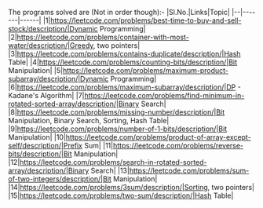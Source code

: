 The programs solved are (Not in order though):- 
|Sl.No.|Links|Topic|
|--|-------|------|
|1|https://leetcode.com/problems/best-time-to-buy-and-sell-stock/description/|Dynamic Programming|
|2|https://leetcode.com/problems/container-with-most-water/description/|Greedy, two pointers|
|3|https://leetcode.com/problems/contains-duplicate/description/|Hash Table|
|4|https://leetcode.com/problems/counting-bits/description/|Bit Manipulation|
|5|https://leetcode.com/problems/maximum-product-subarray/description/|Dynamic Programming|
|6|https://leetcode.com/problems/maximum-subarray/description/|DP - Kadane's Algorithm|
|7|https://leetcode.com/problems/find-minimum-in-rotated-sorted-array/description/|Binary Search|
|8|https://leetcode.com/problems/missing-number/description/|Bit Manipulation, Binary Search, Sorting, Hash Table|
|9|https://leetcode.com/problems/number-of-1-bits/description/|Bit Manipulation|
|10|https://leetcode.com/problems/product-of-array-except-self/description/|Prefix Sum|
|11|https://leetcode.com/problems/reverse-bits/description/|Bit Manipulation|
|12|https://leetcode.com/problems/search-in-rotated-sorted-array/description/|Binary Search|
|13|https://leetcode.com/problems/sum-of-two-integers/description/|Bit Manipulation|
|14|https://leetcode.com/problems/3sum/description/|Sorting, two pointers|
|15|https://leetcode.com/problems/two-sum/description/|Hash Table|
